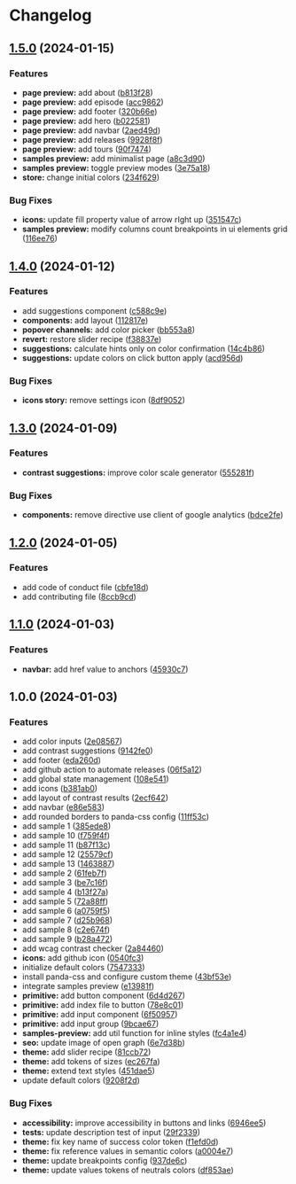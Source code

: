 # Changelog

## [1.5.0](https://github.com/AlexGarrixen/Cool-Contrast/compare/v1.4.0...v1.5.0) (2024-01-15)


### Features

* **page preview:** add about ([b813f28](https://github.com/AlexGarrixen/Cool-Contrast/commit/b813f28dcc22ae0d30ac7684d30a1149b5e475bb))
* **page preview:** add episode ([acc9862](https://github.com/AlexGarrixen/Cool-Contrast/commit/acc986289722efd2d0895990ddd362a77bad126d))
* **page preview:** add footer ([320b66e](https://github.com/AlexGarrixen/Cool-Contrast/commit/320b66ecd2dedb2b780fdca64e0a10135da2e990))
* **page preview:** add hero ([b022581](https://github.com/AlexGarrixen/Cool-Contrast/commit/b02258181b7f31e86061d76ea88a34178f18d74f))
* **page preview:** add navbar ([2aed49d](https://github.com/AlexGarrixen/Cool-Contrast/commit/2aed49de28f8bc7fd0ffbda1e3640a1ae56e01e4))
* **page preview:** add releases ([9928f8f](https://github.com/AlexGarrixen/Cool-Contrast/commit/9928f8fc634e7d9f42ab045db13033747a8d7af9))
* **page preview:** add tours ([90f7474](https://github.com/AlexGarrixen/Cool-Contrast/commit/90f7474c8b568da3394a1e6a61f6a58dcf3115a7))
* **samples preview:** add minimalist page ([a8c3d90](https://github.com/AlexGarrixen/Cool-Contrast/commit/a8c3d90926fc25d58039ecdca85096bb597415f4))
* **samples preview:** toggle preview modes ([3e75a18](https://github.com/AlexGarrixen/Cool-Contrast/commit/3e75a18d7e546df09f99dab329ff53c1bd954ffb))
* **store:** change initial colors ([234f629](https://github.com/AlexGarrixen/Cool-Contrast/commit/234f6294fbea32d5252325c33a994ac8138ed866))


### Bug Fixes

* **icons:** update fill property value of arrow rIght up ([351547c](https://github.com/AlexGarrixen/Cool-Contrast/commit/351547cdc672a493521d090ca9c0cd11ebe3fdf4))
* **samples preview:** modify  columns count breakpoints in ui elements grid ([116ee76](https://github.com/AlexGarrixen/Cool-Contrast/commit/116ee76bd20ee59e1a57caf4ba736fbf95a9ad7b))

## [1.4.0](https://github.com/AlexGarrixen/Cool-Contrast/compare/v1.3.0...v1.4.0) (2024-01-12)


### Features

* add suggestions component ([c588c9e](https://github.com/AlexGarrixen/Cool-Contrast/commit/c588c9e8b787ed3c56732b7fa222eef87c56ca0e))
* **components:** add layout ([112817e](https://github.com/AlexGarrixen/Cool-Contrast/commit/112817e4122676ce07d3897b7b6a9ab548c6cb7b))
* **popover channels:** add color picker ([bb553a8](https://github.com/AlexGarrixen/Cool-Contrast/commit/bb553a8b8a59e68a1c3a02d33e00594a84a5b2df))
* **revert:** restore slider recipe ([f38837e](https://github.com/AlexGarrixen/Cool-Contrast/commit/f38837e2fe47da11587853124e43e1ffe603422f))
* **suggestions:** calculate hints only on color confirmation ([14c4b86](https://github.com/AlexGarrixen/Cool-Contrast/commit/14c4b865b76ed1d832fe48a66e8c96ec05d955a8))
* **suggestions:** update colors on click button apply ([acd956d](https://github.com/AlexGarrixen/Cool-Contrast/commit/acd956d3e3585c811f2b86688bef6ee7be8c539b))


### Bug Fixes

* **icons story:** remove settings icon ([8df9052](https://github.com/AlexGarrixen/Cool-Contrast/commit/8df905270af8036fa21bd59905f85fc55362f6a6))

## [1.3.0](https://github.com/AlexGarrixen/Cool-Contrast/compare/v1.2.0...v1.3.0) (2024-01-09)


### Features

* **contrast suggestions:** improve color scale generator ([555281f](https://github.com/AlexGarrixen/Cool-Contrast/commit/555281f0d48302c51d298952c2e8de9ad2ba2d81))


### Bug Fixes

* **components:** remove directive use client of google analytics ([bdce2fe](https://github.com/AlexGarrixen/Cool-Contrast/commit/bdce2fe67895690345001c2457b96c18932880a5))

## [1.2.0](https://github.com/AlexGarrixen/Cool-Contrast/compare/v1.1.0...v1.2.0) (2024-01-05)


### Features

* add code of conduct file ([cbfe18d](https://github.com/AlexGarrixen/Cool-Contrast/commit/cbfe18de1b2a5c270083a31da6413718d854d9be))
* add contributing file ([8ccb9cd](https://github.com/AlexGarrixen/Cool-Contrast/commit/8ccb9cd8f864ccf60162247d4f02a960e86baf83))

## [1.1.0](https://github.com/AlexGarrixen/Cool-Contrast/compare/v1.0.0...v1.1.0) (2024-01-03)


### Features

* **navbar:** add href value to anchors ([45930c7](https://github.com/AlexGarrixen/Cool-Contrast/commit/45930c7c36fb50c07bf66cf16e72a4f139b28a3b))

## 1.0.0 (2024-01-03)


### Features

* add color inputs ([2e08567](https://github.com/AlexGarrixen/Cool-Contrast/commit/2e08567f37a362e90658c1ae7b221af90e2e37bd))
* add contrast suggestions ([9142fe0](https://github.com/AlexGarrixen/Cool-Contrast/commit/9142fe07fdc302d596ce857addd04d2fb18906d0))
* add footer ([eda260d](https://github.com/AlexGarrixen/Cool-Contrast/commit/eda260da0c9d45475f0cbec98e238b5d267c026b))
* add github action to automate releases ([06f5a12](https://github.com/AlexGarrixen/Cool-Contrast/commit/06f5a1265815b14565186937ebcbbb2fc4db27aa))
* add global state management ([108e541](https://github.com/AlexGarrixen/Cool-Contrast/commit/108e541da46f89f9c15d5bdd2cb06a27ba590146))
* add icons ([b381ab0](https://github.com/AlexGarrixen/Cool-Contrast/commit/b381ab09d806205a6153bfa319aae7c6caea98b7))
* add layout of contrast results ([2ecf642](https://github.com/AlexGarrixen/Cool-Contrast/commit/2ecf642017eaa844b7abb14ac11f2fa64598eee4))
* add navbar ([e86e583](https://github.com/AlexGarrixen/Cool-Contrast/commit/e86e5837b25c07da08ae32303104889dab349982))
* add rounded borders to panda-css config ([11ff53c](https://github.com/AlexGarrixen/Cool-Contrast/commit/11ff53c0775414de5841742fa32390cdefd8b48e))
* add sample 1 ([385ede8](https://github.com/AlexGarrixen/Cool-Contrast/commit/385ede8dd4ba7405990f0c5ed2c955470e350c8a))
* add sample 10 ([f759f4f](https://github.com/AlexGarrixen/Cool-Contrast/commit/f759f4f1edd7d1eee2702d19de64e81dfe482e47))
* add sample 11 ([b87f13c](https://github.com/AlexGarrixen/Cool-Contrast/commit/b87f13c6e0c131280964e9266c7737c5b55e6372))
* add sample 12 ([25579cf](https://github.com/AlexGarrixen/Cool-Contrast/commit/25579cf337c3fb2785df82ecf755f71842384676))
* add sample 13 ([1463887](https://github.com/AlexGarrixen/Cool-Contrast/commit/1463887d49912636400b998e48e6f8aa53321ae7))
* add sample 2 ([61feb7f](https://github.com/AlexGarrixen/Cool-Contrast/commit/61feb7f749fe92164fa44c2faa3dbbbe28559096))
* add sample 3 ([be7c16f](https://github.com/AlexGarrixen/Cool-Contrast/commit/be7c16fc3d2f58547e973e00d512351d4e37eb6c))
* add sample 4 ([b13f27a](https://github.com/AlexGarrixen/Cool-Contrast/commit/b13f27a0900fdd0296be2be0933dc985651b76ab))
* add sample 5 ([72a88ff](https://github.com/AlexGarrixen/Cool-Contrast/commit/72a88ffc4672b00a74157b611ce1f59961992b58))
* add sample 6 ([a0759f5](https://github.com/AlexGarrixen/Cool-Contrast/commit/a0759f53980fe253595209cb88e1229a414400a2))
* add sample 7 ([d25b968](https://github.com/AlexGarrixen/Cool-Contrast/commit/d25b968f1d9d596ca7eb964accfebe7b0236fecb))
* add sample 8 ([c2e674f](https://github.com/AlexGarrixen/Cool-Contrast/commit/c2e674fe94d158f1ee0d2e45bb0d7930e1a5aa9e))
* add sample 9 ([b28a472](https://github.com/AlexGarrixen/Cool-Contrast/commit/b28a472f6e2963e49325cb41610be8733a190ec1))
* add wcag contrast checker ([2a84460](https://github.com/AlexGarrixen/Cool-Contrast/commit/2a84460c7524f4c525e7092919ca39f16881b2fc))
* **icons:** add github icon ([0540fc3](https://github.com/AlexGarrixen/Cool-Contrast/commit/0540fc3f2892907adf2d6de39b2dedac640978a2))
* initialize default colors ([7547333](https://github.com/AlexGarrixen/Cool-Contrast/commit/75473338effd3eb3623c0d08a22ed5fc39e5666a))
* install panda-css and configure custom theme ([43bf53e](https://github.com/AlexGarrixen/Cool-Contrast/commit/43bf53eedb6536aa47ccf20a6fd0aebbcc7fc70a))
* integrate samples preview ([e13981f](https://github.com/AlexGarrixen/Cool-Contrast/commit/e13981f6d1af05f89fb97dfc0e73854883343dfd))
* **primitive:** add button component ([6d4d267](https://github.com/AlexGarrixen/Cool-Contrast/commit/6d4d26779d41d107f596de9065446cfb0364de54))
* **primitive:** add index file to button ([78e8c01](https://github.com/AlexGarrixen/Cool-Contrast/commit/78e8c01f27c8f62bb44cc743ba51b6bbd3c98208))
* **primitive:** add input component ([6f50957](https://github.com/AlexGarrixen/Cool-Contrast/commit/6f509575145683c83a015988c0ad7855c18752d1))
* **primitive:** add input group ([9bcae67](https://github.com/AlexGarrixen/Cool-Contrast/commit/9bcae677d7ac329f48865211424d0b5ca9032a7f))
* **samples-preview:** add util function for inline styles ([fc4a1e4](https://github.com/AlexGarrixen/Cool-Contrast/commit/fc4a1e42fdaa0ca01ad8e2ef93d6d4843f23e745))
* **seo:** update image of open graph ([6e7d38b](https://github.com/AlexGarrixen/Cool-Contrast/commit/6e7d38b2a7f755cd30c6aa58b41c606d3008e6ee))
* **theme:** add slider recipe ([81ccb72](https://github.com/AlexGarrixen/Cool-Contrast/commit/81ccb72284b41a50d67fc2fb76b5ae7a67169151))
* **theme:** add tokens of sizes ([ec267fa](https://github.com/AlexGarrixen/Cool-Contrast/commit/ec267fa315c59ce9a4b417c8413a3dd30c034cbf))
* **theme:** extend text styles ([451dae5](https://github.com/AlexGarrixen/Cool-Contrast/commit/451dae5b0bdafa6bd932df0659e88b6a2461fd00))
* update default colors ([9208f2d](https://github.com/AlexGarrixen/Cool-Contrast/commit/9208f2d4c5fbb649e7ea4d0f34c300246bb6dba6))


### Bug Fixes

* **accessibility:** improve accessibility in buttons and links ([6946ee5](https://github.com/AlexGarrixen/Cool-Contrast/commit/6946ee51db14548c006724db53d0d57f8d03c1d4))
* **tests:** update description test of input ([29f2339](https://github.com/AlexGarrixen/Cool-Contrast/commit/29f23393e141fc5a111a74ceccbbc94b89c86f1c))
* **theme:** fix key name of success color token ([f1efd0d](https://github.com/AlexGarrixen/Cool-Contrast/commit/f1efd0d2768a5238ea43d59f6eb1c3e2cf52d001))
* **theme:** fix reference values in semantic colors ([a0004e7](https://github.com/AlexGarrixen/Cool-Contrast/commit/a0004e7f4bfdd0519b96bdb9a49ceb906f5a9551))
* **theme:** update breakpoints config ([937de6c](https://github.com/AlexGarrixen/Cool-Contrast/commit/937de6c02ef0cc6a6f28e055ef19737c0c8b6788))
* **theme:** update values tokens of neutrals colors ([df853ae](https://github.com/AlexGarrixen/Cool-Contrast/commit/df853ae1eb2f6190ebcdf25a5e8d722ce56cfd74))

